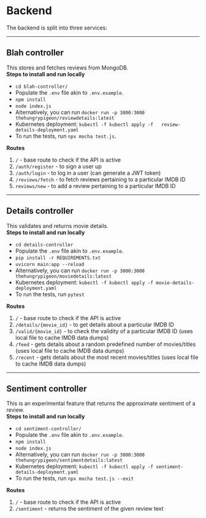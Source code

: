 # Backend

The backend is split into three services:

---

## Blah controller
This stores and fetches reviews from MongoDB.  
**Steps to install and run locally**    
- `cd blah-controller/`  
- Populate the `.env` file akin to `.env.example`.  
- `npm install`  
- `node index.js`  
- Alternatively, you can run `docker run -p 3000:3000 thehungrypigeon/reviewdetails:latest`  
- Kubernetes deployment: `kubectl -f kubectl apply -f   review-details-deployment.yaml`   
- To run the tests, run `npx mocha test.js`.  

**Routes**  
1. `/` - base route to check if the API is active  
2. `/auth/register` - to sign a user up  
3. `/auth/login` - to log in a user (can generate a JWT token)    
4. `/reviews/fetch` - to fetch reviews pertaining to a particular IMDB ID  
5. `reviews/new` - to add a review pertaining to a particular IMDB ID  

--- 

## Details controller
This validates and returns movie details.  
**Steps to install and run locally**  
- `cd details-controller`    
- Populate the `.env` file akin to `.env.example`.  
- `pip install -r REQUIREMENTS.txt`  
- `uvicorn main:app --reload`  
- Alternatively, you can run `docker run -p 3000:3000 thehungrypigeon/moviedetails:latest`  
- Kubernetes deployment: `kubectl -f kubectl apply -f movie-details-deployment.yaml`  
- To run the tests, run `pytest` 

**Routes**  
1. `/` - base route to check if the API is active  
2. `/details/{movie_id}` - to get details about a particular IMDB ID  
3. `/valid/{movie_id}` - to check the validity of a particular IMDB ID (uses local file to cache IMDB data dumps)  
4. `/feed` - gets details about a random predefined number of movies/titles (uses local file to cache IMDB data dumps)   
5. `/recent` - gets details about the most recent movies/titles (uses local file to cache IMDB data dumps) 

---

## Sentiment controller
This is an experimental feature that returns the approximate sentiment of a review.  
**Steps to install and run locally**  
- `cd sentiment-controller/`  
- Populate the `.env` file akin to `.env.example`.  
- `npm install`  
- `node index.js`  
- Alternatively, you can run `docker run -p 3000:3000 thehungrypigeon/sentimentdetails:latest`  
- Kubernetes deployment: `kubectl -f kubectl apply -f sentiment-details-deployment.yaml`  
- To run the tests, run `npx mocha test.js --exit`

**Routes**   
1. `/` - base route to check if the API is active  
2. `/sentiment` - returns the sentiment of the given review text

